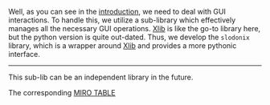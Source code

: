 Well, as you can see in the [introduction](https://github.com/FlurryGlo/slodon/blob/hels15/etc/slodon.pdf), we need to deal with GUI interactions. 
To handle this, we utilize a sub-library which effectively manages all the necessary GUI operations. [Xlib](https://www.x.org/wiki/) is like the go-to library here, but the python version is quite out-dated. 
Thus, we develop the `slodonix` library, which is a wrapper around  [Xlib](https://www.x.org/wiki/) and provides a more pythonic interface.

---
This sub-lib can be an independent library in the future.

The corresponding [MIRO TABLE](https://miro.com/app/board/uXjVMCWiS68=/?share_link_id=600250455221)
